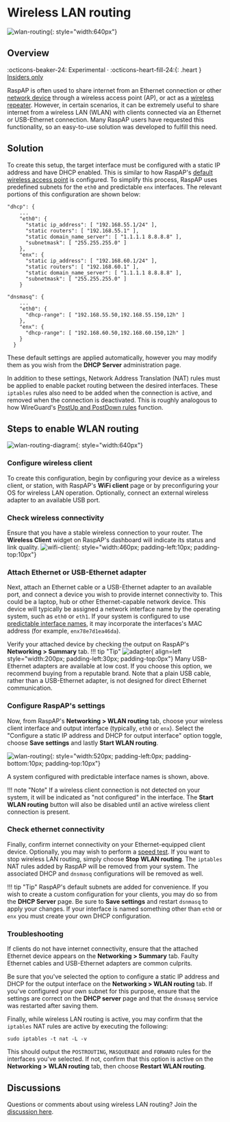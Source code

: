 # Wireless LAN routing

![wlan-routing](https://github.com/RaspAP/raspap-webgui/assets/229399/2553804b-f147-49b6-b471-4a2724810452){: style="width:640px"}


## Overview
:octicons-beaker-24: Experimental · :octicons-heart-fill-24:{: .heart } [Insiders only](insiders.md)

RaspAP is often used to share internet from an Ethernet connection or other [network device](net-devices.md) through a wireless access point (AP), or act as a [wireless repeater](repeater.md). However, in certain scenarios, it can be extremely useful to share internet from a wireless LAN (WLAN) with clients connected via an Ethernet or USB-Ethernet connection. Many RaspAP users have requested this functionality, so an easy-to-use solution was developed to fulfill this need.

## Solution
To create this setup, the target interface must be configured with a static IP address and have DHCP enabled. This is similar to how RaspAP's [default wireless access point](defaults.md#networking-defaults) is configured. To simplify this process, RaspAP uses predefined subnets for the `eth0` and predictable `enx` interfaces. The relevant portions of this configuration are shown below:

```
"dhcp": {
    ...
    "eth0": {
      "static ip_address": [ "192.168.55.1/24" ],
      "static routers": [ "192.168.55.1" ],
      "static domain_name_server": [ "1.1.1.1 8.8.8.8" ],
      "subnetmask": [ "255.255.255.0" ]
    },
    "enx": {
      "static ip_address": [ "192.168.60.1/24" ],
      "static routers": [ "192.168.60.1" ],
      "static domain_name_server": [ "1.1.1.1 8.8.8.8" ],
      "subnetmask": [ "255.255.255.0" ]
    }
```

```
"dnsmasq": {
    ...
    "eth0": {
      "dhcp-range": [ "192.168.55.50,192.168.55.150,12h" ]
    },
    "enx": {
      "dhcp-range": [ "192.168.60.50,192.168.60.150,12h" ]
    }
  }
```

These default settings are applied automatically, however you may modify them as you wish from the **DHCP Server** administration page.

In addition to these settings, Network Address Translation (NAT) rules must be applied to enable packet routing between the desired interfaces. These `iptables` rules also need to be added when the connection is active, and removed when the connection is deactivated. This is roughly analogous to how WireGuard's [PostUp and PostDown rules](wireguard.md#tunneling-traffic) function. 

## Steps to enable WLAN routing

![wlan-routing-diagram](https://github.com/RaspAP/raspap-webgui/assets/229399/7ed4c927-79fb-40f9-b445-d94f4d004acd){: style="width:640px"}

### Configure wireless client
To create this configuration, begin by configuring your device as a wireless client, or station, with RaspAP's **WiFi client** page or by preconfiguring your OS for wireless LAN operation. Optionally, connect an external wireless adapter to an available USB port.

### Check wireless connectivity
Ensure that you have a stable wireless connection to your router. The **Wireless Client** widget on RaspAP's dashboard will indicate its status and link quality. 
![wifi-client](https://github.com/RaspAP/raspap-webgui/assets/229399/9b60a72e-1199-4b26-a080-4e10ec3d0cca){: style="width:460px; padding-left:10px; padding-top:10px"}

### Attach Ethernet or USB-Ethernet adapter
Next, attach an Ethernet cable or a USB-Ethernet adapter to an available port, and connect a device you wish to provide internet connectivity to. This could be a laptop, hub or other Ethernet-capable network device. This device will typically be assigned a network interface name by the operating system, such as `eth0` or `eth1`. If your system is configured to use [predictable interface names](https://wiki.debian.org/NetworkInterfaceNames), it may incorporate the interfaces's MAC address (for example, `enx78e7d1ea46da`).

Verify your attached device by checking the output on RaspAP's **Networking > Summary** tab.
!!! tip "Tip"
    ![adapter](https://github.com/RaspAP/raspap-webgui/assets/229399/7fa8ea1a-c10f-4c91-99c3-998b3a177b58){ align=left style="width:200px; padding-left:30px; padding-top:0px"} Many USB-Ethernet adapters are available at low cost. If you choose this option, we recommend buying from a reputable brand. Note that a plain USB cable, rather than a USB-Ethernet adapter, is not designed for direct Ethernet communication.

### Configure RaspAP's settings
Now, from RaspAP's **Networking > WLAN routing** tab, choose your wireless client interface and output interface (typically, `eth0` or `enx`). Select the "Configure a static IP address and DHCP for output interface" option toggle, choose **Save settings**  and lastly **Start WLAN routing**.

![wlan-routing](https://github.com/RaspAP/raspap-webgui/assets/229399/f721a4bc-0aad-400e-aec1-ef10ce2a12a5){: style="width:520px; padding-left:0px; padding-bottom:10px; padding-top:10px"}

A system configured with predictable interface names is shown, above.

!!! note "Note"
    If a wireless client connection is not detected on your system, it will be indicated as "not configured" in the interface. The **Start WLAN routing** button will also be disabled until an active wireless client connection is present. 

### Check ethernet connectivity
Finally, confirm internet connectivity on your Ethernet-equipped client device. Optionally, you may wish to perform a [speed test](speedtest.md). If you want to stop wireless LAN routing, simply choose **Stop WLAN routing**. The `iptables` NAT rules added by RaspAP will be removed from your system. The associated DHCP and `dnsmasq` configurations will be removed as well.

!!! tip "Tip"
    RaspAP's default subnets are added for convenience. If you wish to create a custom configuration for your clients, you may do so from the **DHCP Server** page. Be sure to **Save settings** and restart `dsnmasq` to apply your changes. If your interface is named something other than `eth0` or `enx` you must create your own DHCP configuration.

### Troubleshooting
If clients do not have internet connectivity, ensure that the attached Ethernet device appears on the **Networking > Summary** tab. Faulty Ethernet cables and USB-Ethernet adapters are common culprits.

Be sure that you've selected the option to configure a static IP address and DHCP for the output interface on the **Networking > WLAN routing** tab. If you've configured your own subnet for this purpose, ensure that the settings are correct on the **DHCP server** page and that the `dnsmasq` service was restarted after saving them.

Finally, while wireless LAN routing is active, you may confirm that the `iptables` NAT rules are active by executing the following:

```
sudo iptables -t nat -L -v
```

This should output the `POSTROUTING`, `MASQUERADE` and `FORWARD` rules for the interfaces you've selected. If not, confirm that this option is active on the **Networking > WLAN routing** tab, then choose **Restart WLAN routing**.

## Discussions
Questions or comments about using wireless LAN routing? Join the [discussion here](https://github.com/RaspAP/raspap-webgui/discussions/).



